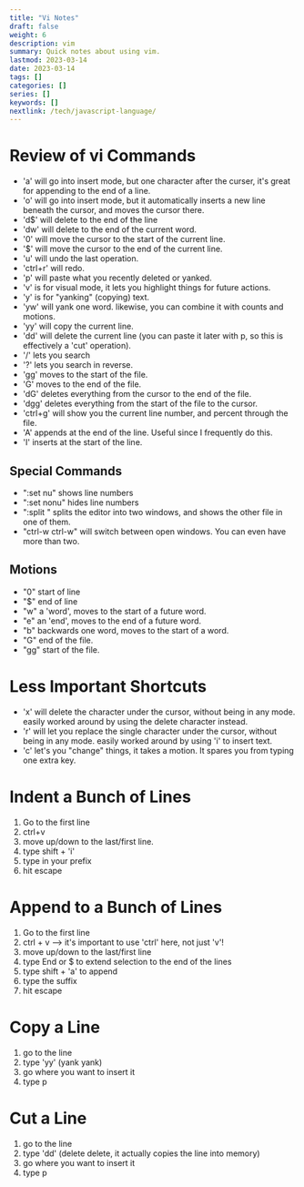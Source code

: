 ```yaml
---
title: "Vi Notes"
draft: false
weight: 6
description: vim
summary: Quick notes about using vim.
lastmod: 2023-03-14
date: 2023-03-14
tags: []
categories: []
series: []
keywords: []
nextlink: /tech/javascript-language/
---
```


# Review of vi Commands

* 'a' will go into insert mode, but one character after the curser, it's great for appending to the end of a line.
* 'o' will go into insert mode, but it automatically inserts a new line beneath the cursor, and moves the cursor there.
* 'd$' will delete to the end of the line
* 'dw' will delete to the end of the current word.
* '0' will move the cursor to the start of the current line.
* '$' will move the cursor to the end of the current line.
* 'u' will undo the last operation.
* 'ctrl+r' will redo.
* 'p' will paste what you recently deleted or yanked.
* 'v' is for visual mode, it lets you highlight things for future actions.
* 'y' is for "yanking" (copying) text.
* 'yw' will yank one word.  likewise, you can combine it with counts and motions.
* 'yy' will copy the current line.
* 'dd' will delete the current line (you can paste it later with p, so this is effectively a 'cut' operation).
* '/' lets you search
* '?' lets you search in reverse.
* 'gg' moves to the start of the file.
* 'G' moves to the end of the file.
* 'dG' deletes everything from the cursor to the end of the file.
* 'dgg' deletes everything from the start of the file to the cursor.
* 'ctrl+g' will show you the current line number, and percent through the file.
* 'A' appends at the end of the line.  Useful since I frequently do this.
* 'I' inserts at the start of the line.

## Special Commands
* ":set nu" shows line numbers
* ":set nonu" hides line numbers
* ":split <filename>" splits the editor into two windows, and shows the other file in one of them.
* "ctrl-w ctrl-w" will switch between open windows. You can even have more than two.

## Motions
* "0" start of line
* "$" end of line
* "w" a 'word', moves to the start of a future word.
* "e" an 'end', moves to the end of a future word.
* "b" backwards one word, moves to the start of a word.
* "G" end of the file.
* "gg" start of the file.

# Less Important Shortcuts
* 'x' will delete the character under the cursor, without being in any mode. easily worked around by using the delete character instead.
* 'r' will let you replace the single character under the cursor, without being in any mode. easily worked around by using 'i' to insert text.
* 'c' let's you "change" things, it takes a motion.  It spares you from typing one extra key.

# Indent a Bunch of Lines

1. Go to the first line
2. ctrl+v
3. move up/down to the last/first line.
4. type shift + 'i'
5. type in your prefix
6. hit escape 

# Append to a Bunch of Lines

1. Go to the first line
2. ctrl + v --> it's important to use 'ctrl' here, not just 'v'!
3. move up/down to the last/first line
4. type End or $ to extend selection to the end of the lines
5. type shift + 'a' to append
6. type the suffix
7. hit escape

# Copy a Line

1. go to the line
2. type 'yy' (yank yank)
3. go where you want to insert it
4. type p

# Cut a Line

1. go to the line
2. type 'dd' (delete delete, it actually copies the line into memory)
3. go where you want to insert it
4. type p
